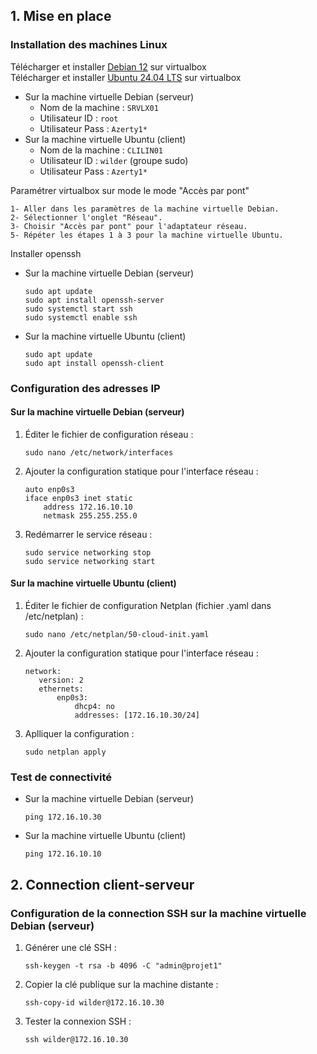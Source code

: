 ## 1. Mise en place

### Installation des machines Linux

Télécharger et installer [Debian 12](https://cdimage.debian.org/debian-cd/current/amd64/iso-cd/debian-12.7.0-amd64-netinst.iso) sur virtualbox  
Télécharger et installer [Ubuntu 24.04 LTS](https://releases.ubuntu.com/24.04.1/ubuntu-24.04.1-desktop-amd64.iso) sur virtualbox

- Sur la machine virtuelle Debian (serveur)    
    * Nom de la machine : ```SRVLX01```
    * Utilisateur ID : ```root```
    * Utilisateur Pass : ```Azerty1*```  
- Sur la machine virtuelle Ubuntu (client)
    * Nom de la machine : ```CLILIN01```
    * Utilisateur ID : ```wilder``` (groupe sudo)
    * Utilisateur Pass : ```Azerty1*```

Paramétrer virtualbox sur mode le mode "Accès par pont"

    1- Aller dans les paramètres de la machine virtuelle Debian.
    2- Sélectionner l'onglet "Réseau".
    3- Choisir "Accès par pont" pour l'adaptateur réseau.
    5- Répéter les étapes 1 à 3 pour la machine virtuelle Ubuntu.

Installer openssh

- Sur la machine virtuelle Debian (serveur)
    ``` 
    sudo apt update
    sudo apt install openssh-server
    sudo systemctl start ssh
    sudo systemctl enable ssh
    ```
- Sur la machine virtuelle Ubuntu (client)
    ``` 
    sudo apt update
    sudo apt install openssh-client
    ```
 
### Configuration des adresses IP

#### Sur la machine virtuelle Debian (serveur)  
 1. Éditer le fichier de configuration réseau :  
     ``` 
     sudo nano /etc/network/interfaces  
     ```
 2. Ajouter la configuration statique pour l'interface réseau :
    ``` 
    auto enp0s3
    iface enp0s3 inet static
        address 172.16.10.10
        netmask 255.255.255.0  
    ```
  3. Redémarrer le service réseau : 
     ```  
     sudo service networking stop  
     sudo service networking start
     ``` 

#### Sur la machine virtuelle Ubuntu (client)
 1. Éditer le fichier de configuration Netplan (fichier .yaml dans /etc/netplan) :  
     ``` 
     sudo nano /etc/netplan/50-cloud-init.yaml  
     ``` 
 2. Ajouter la configuration statique pour l'interface réseau :
     ``` 
    network:    
        version: 2  
        ethernets:
            enp0s3:
                dhcp4: no
                addresses: [172.16.10.30/24]
     ```
  3. Aplliquer la configuration :  
     ``` 
     sudo netplan apply
     ```
### Test de connectivité
- Sur la machine virtuelle Debian (serveur)
    ``` 
    ping 172.16.10.30
    ```
- Sur la machine virtuelle Ubuntu (client)
    ``` 
    ping 172.16.10.10
    ```


## 2. Connection client-serveur

### Configuration de la connection SSH sur la machine virtuelle Debian (serveur)
 1. Générer une clé SSH :  
     ``` 
     ssh-keygen -t rsa -b 4096 -C "admin@projet1"  
     ``` 
 2. Copier la clé publique sur la machine distante :
     ``` 
    ssh-copy-id wilder@172.16.10.30
     ```
  3. Tester la connexion SSH :  
     ``` 
     ssh wilder@172.16.10.30
     ```

